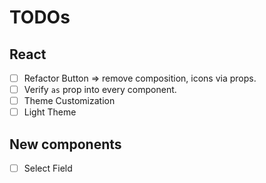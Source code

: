 # TODOs

## React

- [ ] Refactor Button => remove composition, icons via props.
- [ ] Verify `as` prop into every component.
- [ ] Theme Customization
- [ ] Light Theme

## New components

- [ ] Select Field
